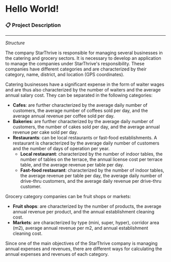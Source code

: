 # Hello World!


### 📋 Project Description
---

*Structure*

The company StarThrive is responsible for managing several businesses in the catering and grocery sectors.
It is necessary to develop an application to manage the companies under StarThrive's responsibility.
These companies have different categories and are characterized by their category, name, district, and location (GPS coordinates).

Catering businesses have a significant expense in the form of waiter wages and are thus also characterized by the number of waiters and the average annual salary cost.
They can be separated in the following categories:
- **Cafes**: are further characterized by the average daily number of customers, the average number of coffees sold per day, and the average annual revenue per coffee sold per day.
- **Bakeries**: are further characterized by the average daily number of customers, the number of cakes sold per day, and the average annual revenue per cake sold per day.
- **Restaurants**: can be local restaurants or fast-food establishments. A restaurant is characterized by the average daily number of customers and the number of days of operation per year.
  - **Local restaurant**: characterized by the number of indoor tables, the number of tables on the terrace, the annual license cost per terrace table, and the average revenue per table per day.
  - **Fast-food restaurant**: characterized by the number of indoor tables, the average revenue per table per day, the average daily number of drive-thru customers, and the average daily revenue per drive-thru customer.

Grocery category companies can be fruit shops or markets:
- **Fruit shops**: are characterized by the number of products, the average annual revenue per product, and the annual establishment cleaning cost.
- **Markets**: are characterized by type (mini, super, hyper), corridor area (m2), average annual revenue per m2, and annual establishment cleaning cost.

Since one of the main objectives of the StarThrive company is managing annual expenses and revenues, there are different ways for calculating the annual expenses and revenues of each category.
